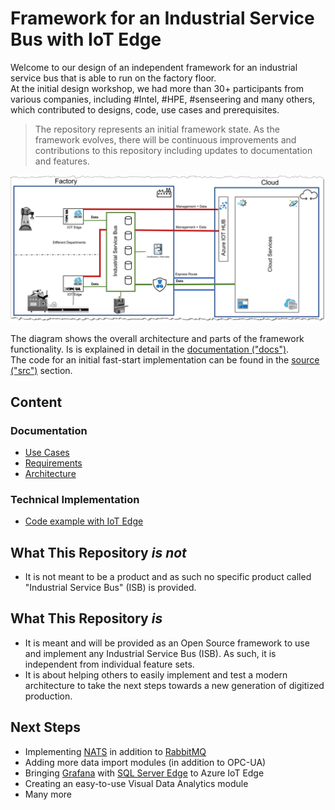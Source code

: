 # Framework for an Industrial Service Bus with IoT Edge

Welcome to our design of an independent framework for an industrial service bus that is able to run on the factory floor.  
At the initial design workshop, we had more than 30+ participants from various companies, including #Intel, #HPE, #senseering and many others, which contributed to designs, code, use cases and prerequisites.

> The repository represents an initial framework state.
> As the framework evolves, there will be continuous improvements and contributions to this repository including updates to documentation and features.

![isb_iotedge](docs/img/isb_overall_arch.jpg)

The diagram shows the overall architecture and parts of the framework functionality.
Is is explained in detail in the [documentation ("docs")](docs/README.md).  
The code for an initial fast-start implementation can be found in the [source ("src")](src/README.md) section.

## Content

### Documentation

- [Use Cases](docs/USECASES.md)
- [Requirements](docs/REQUIREMENTS.md)
- [Architecture](docs/ARCHITECTURE.md)

### Technical Implementation

- [Code example with IoT Edge](src/README.md)

## What This Repository ___is not___

- It is not meant to be a product and as such no specific product called "Industrial Service Bus" (ISB) is provided.

## What This Repository ___is___

- It is meant and will be provided as an Open Source framework to use and implement any Industrial Service Bus (ISB). As such, it is independent from individual feature sets.
- It is about helping others to easily implement and test a modern architecture to take the next steps towards a new generation of digitized production.

## Next Steps

- Implementing [NATS](https://nats.io/) in addition to [RabbitMQ](https://www.rabbitmq.com/)
- Adding more data import modules (in addition to OPC-UA)
- Bringing [Grafana](https://grafana.com/) with [SQL Server Edge](https://azure.microsoft.com/de-de/services/sql-database-edge/) to Azure IoT Edge
- Creating an easy-to-use Visual Data Analytics module
- Many more

